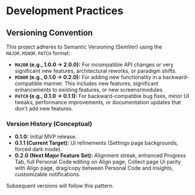 # Development Practices

## Versioning Convention

This project adheres to Semantic Versioning (SemVer) using the `MAJOR.MINOR.PATCH` format:

*   **`MAJOR` (e.g., 1.0.0 → 2.0.0):** For incompatible API changes or very significant new features, architectural reworks, or paradigm shifts.
*   **`MINOR` (e.g., 0.1.0 → 0.2.0):** For adding new functionality in a backward-compatible manner. This includes new features, significant enhancements to existing features, or new screens/modules.
*   **`PATCH` (e.g., 0.1.0 → 0.1.1):** For backward-compatible bug fixes, minor UI tweaks, performance improvements, or documentation updates that don't add new features.

### Version History (Conceptual)

*   **0.1.0:** Initial MVP release.
*   **0.1.1 (Current Target):** UI refinements (Settings page backgrounds, forced dark mode).
*   **0.2.0 (Next Major Feature Set):** Alignment streak, enhanced Progress Tab, full Personal Code editing on Align page, Collect page UI parity with Align page, drag/copy between Personal Code and Insights, customizable notifications.

Subsequent versions will follow this pattern.
